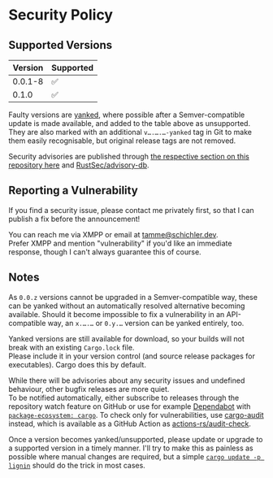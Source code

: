 # Security Policy

## Supported Versions

| Version | Supported          |
| ------- | ------------------ |
| 0.0.1-8 | :white_check_mark: |
| 0.1.0   | :white_check_mark: |

Faulty versions are [yanked](https://doc.rust-lang.org/cargo/commands/cargo-yank.html), where possible after a Semver-compatible update is made available, and added to the table above as unsupported.  
They are also marked with an additional `v….….…-yanked` tag in Git to make them easily recognisable, but original release tags are not removed.

Security advisories are published through [the respective section on this repository here](https://github.com/Tamschi/lignin/security/advisories) and [RustSec/advisory-db](https://github.com/RustSec/advisory-db).

## Reporting a Vulnerability

If you find a security issue, please contact me privately first, so that I can publish a fix before the announcement!

You can reach me via XMPP or email at [tamme@schichler.dev](mailto:tamme@schichler.dev).  
Prefer XMPP and mention "vulnerability" if you'd like an immediate response, though I can't always guarantee this of course.

## Notes

As `0.0.z` versions cannot be upgraded in a Semver-compatible way, these can be yanked without an automatically resolved alternative becoming available.
Should it become impossible to fix a vulnerability in an API-compatible way, an `x.….…` or `0.y.…` version can be yanked entirely, too.

Yanked versions are still available for download, so your builds will not break with an existing `Cargo.lock` file.  
Please include it in your version control (and source release packages for executables). Cargo does this by default.

While there will be advisories about any security issues and undefined behaviour, other bugfix releases are more quiet.  
To be notified automatically, either subscribe to releases through the repository watch feature on GitHub or use for example [Dependabot] with [`package-ecosystem: cargo`](https://docs.github.com/en/code-security/supply-chain-security/keeping-your-dependencies-updated-automatically/configuration-options-for-dependency-updates#package-ecosystem).
To check only for vulnerabilities, use [cargo-audit](https://github.com/RustSec/rustsec/tree/main/cargo-audit#readme) instead, which is available as a GitHub Action as [actions-rs/audit-check](https://github.com/actions-rs/audit-check#readme).

Once a version becomes yanked/unsupported, please update or upgrade to a supported version in a timely manner.
I'll try to make this as painless as possible where manual changes are required, but a simple [`cargo update -p lignin`](https://doc.rust-lang.org/cargo/commands/cargo-update.html) should do the trick in most cases.

[Dependabot]: https://docs.github.com/en/code-security/supply-chain-security/keeping-your-dependencies-updated-automatically
